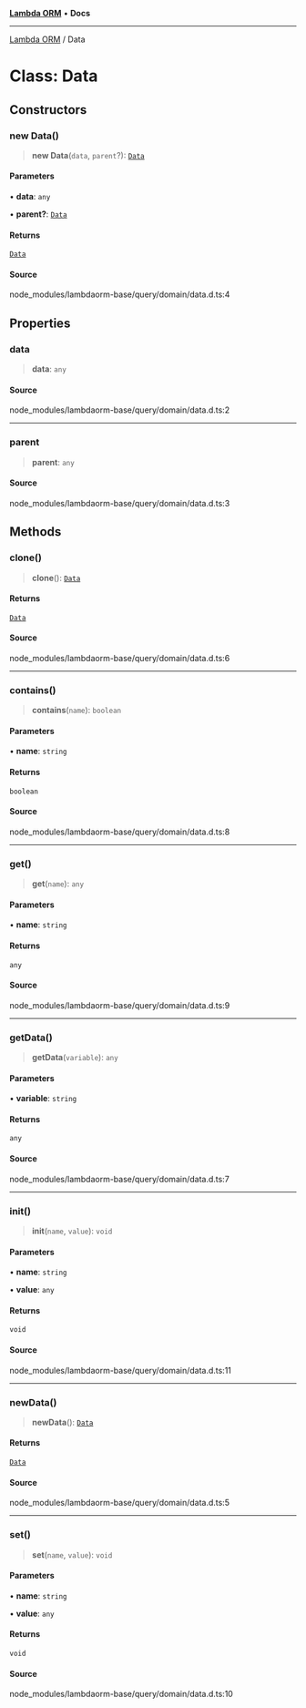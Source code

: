 [**Lambda ORM**](../README.md) • **Docs**

***

[Lambda ORM](../README.md) / Data

# Class: Data

## Constructors

### new Data()

> **new Data**(`data`, `parent`?): [`Data`](Data.md)

#### Parameters

• **data**: `any`

• **parent?**: [`Data`](Data.md)

#### Returns

[`Data`](Data.md)

#### Source

node\_modules/lambdaorm-base/query/domain/data.d.ts:4

## Properties

### data

> **data**: `any`

#### Source

node\_modules/lambdaorm-base/query/domain/data.d.ts:2

***

### parent

> **parent**: `any`

#### Source

node\_modules/lambdaorm-base/query/domain/data.d.ts:3

## Methods

### clone()

> **clone**(): [`Data`](Data.md)

#### Returns

[`Data`](Data.md)

#### Source

node\_modules/lambdaorm-base/query/domain/data.d.ts:6

***

### contains()

> **contains**(`name`): `boolean`

#### Parameters

• **name**: `string`

#### Returns

`boolean`

#### Source

node\_modules/lambdaorm-base/query/domain/data.d.ts:8

***

### get()

> **get**(`name`): `any`

#### Parameters

• **name**: `string`

#### Returns

`any`

#### Source

node\_modules/lambdaorm-base/query/domain/data.d.ts:9

***

### getData()

> **getData**(`variable`): `any`

#### Parameters

• **variable**: `string`

#### Returns

`any`

#### Source

node\_modules/lambdaorm-base/query/domain/data.d.ts:7

***

### init()

> **init**(`name`, `value`): `void`

#### Parameters

• **name**: `string`

• **value**: `any`

#### Returns

`void`

#### Source

node\_modules/lambdaorm-base/query/domain/data.d.ts:11

***

### newData()

> **newData**(): [`Data`](Data.md)

#### Returns

[`Data`](Data.md)

#### Source

node\_modules/lambdaorm-base/query/domain/data.d.ts:5

***

### set()

> **set**(`name`, `value`): `void`

#### Parameters

• **name**: `string`

• **value**: `any`

#### Returns

`void`

#### Source

node\_modules/lambdaorm-base/query/domain/data.d.ts:10
